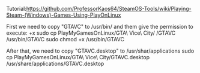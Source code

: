 Tutorial:https://github.com/ProfessorKaos64/SteamOS-Tools/wiki/Playing-Steam-(Windows)-Games-Using-PlayOnLinux

First we need to copy "GTAVC" to /usr/bin/
and them give the permission to execute: +x
	sudo cp PlayMyGamesOnLinux/GTA\ Vice\ City/
/GTAVC /usr/bin/GTAVC
	sudo chmod +x /usr/bin/GTAVC

After that, we need to copy "GTAVC.desktop" to /usr/shar/applications
	sudo cp PlayMyGamesOnLinux/GTA\ Vice\ City/GTAVC.desktop /usr/share/applications/GTAVC.desktop
